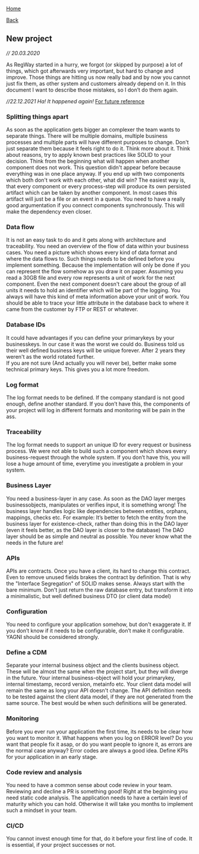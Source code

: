 [Home](/)

[Back](index.md)

## New project
*// 20.03.2020*

As RegWay started in a hurry, we forgot (or skipped by purpose) a lot of things, which got afterwards very important, but hard to change and improve.
Those things are hitting us now really bad and by now you cannot just fix them, as other system and customers already depend on it. 
In this document I want to describe those mistakes, so I don’t do them again.

*//22.12.2021 Ha! It happened again!*
[For future reference](https://martinfowler.com/articles/is-quality-worth-cost.html)

### Splitting things apart
As soon as the application gets bigger an complexer the team wants to separate things. There will be multiple domains, multiple business processes and multiple parts will have different purposes to change. 
Don't just separate them because it feels right to do it. Think more about it. Think about reasons, try to apply known best practices like SOLID to your decision. 
Think from the beginning what will happen when another component does not work. This question didn't appear before because everything was in one place anyway. If you end up with two components which both don't work with each other, what did win?
The easiest way is, that every component or every process-step will produce its own persisted artifact which can be taken by another component. In most cases this artifact will just be a file or an event in a queue. 
You need to have a really good argumentation if you connect components synchronously. This will make the dependency even closer.

### Data flow
It is not an easy task to do and it gets along with architecture and traceability. You need an overview of the flow of data within your business cases.
You need a picture which shows every kind of data format and where the data flows to. 
Such things needs to be defined before you implement something. Because the implementation will only be done if you can represent the flow somehow as you draw it on paper.
Assuming you read a 30GB file and every row represents a unit of work for the next component. Even the next component doesn't care about the group of all units it needs to hold an identifier which will be part of the logging. 
You always will have this kind of meta information above your unit of work. You should be able to trace your little attribute in the database back to where it came from the customer by FTP or REST or whatever.

### Database IDs
It could have advantages if you can define your primarykeys by your businesskeys. In our case it was the worst we could do. Business told us their well defined business keys will be unique forever. After 2 years they weren't as the world rotated further.  
If you are not sure (And actually you will never be), better make some technical primary keys. This gives you a lot more freedom.

### Log format
The log format needs to be defined. If the company standard is not good enough, define another standard. 
If you don’t have this, the components of your project will log in different formats and monitoring will be pain in the ass.

### Traceability
The log format needs to support an unique ID for every request or business process.
We were not able to build such a component which shows every business-request through the whole system.
If you don’t have this, you will lose a huge amount of time, everytime you investigate a problem in your system.

### Business Layer
You need a business-layer in any case. 
As soon as the DAO layer merges businessobjects, manipulates or verifies input, it is something wrong! The business layer handles logic like dependencies between entities, orphans, mappings, checks etc.
For example: It’s better to fetch the entity from the business layer for existence-check, rather than doing this in the DAO layer (even it feels better, as the DAO layer is closer to the database)
The DAO layer should be as simple and neutral as possible. You never know what the needs in the future are!

### APIs
APIs are contracts. Once you have a client, its hard to change this contract. Even to remove unused fields brakes the contract by definition. 
That is why the "Interface Segregation" of SOLID makes sense. Always start with the bare minimum. Don't just return the raw database entry, but transform it into a minimalistic, but well defined business DTO (or client data model)    

### Configuration
You need to configure your application somehow, but don't exaggerate it. 
If you don’t know if it needs to be configurable, don’t make it configurable. YAGNI should be considered strongly.
 
### Define a CDM
Separate your internal business object and the clients business object. These will be almost the same when the project start, but they will diverge in the future.
Your internal business-object will hold your primarykey, internal timestamp, record version, metainfo etc. Your client data model will remain the same as long your API doesn't change. 
The API definition needs to be tested against the client data model, if they are not generated from the same source.
The best would be when such definitions will be generated.

### Monitoring
Before you ever run your application the first time, its needs to be clear how you want to monitor it. What happens when you log on ERROR level? Do you want that people fix it asap, or do you want people to ignore it, as errors are the normal case anyway?
Error codes are always a good idea. Define KPIs for your application in an early stage.

### Code review and analysis
You need to have a common sense about code review in your team. Reviewing and decline a PR is something good!
Right at the beginning you need static code analysis. The application needs to have a certain level of maturity which you can hold. Otherwise it will take you months to implement such a mindset in your team.

### CI/CD
You cannot invest enough time for that, do it before your first line of code. 
It is essential, if your project successes or not.
